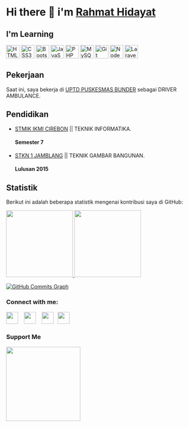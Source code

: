 # Hi there 👋 i'm [Rahmat Hidayat](https://rahidoct.github.io/my_portofolio/)

## I'm Learning

<p align="left">
<a href="https://developer.mozilla.org/en-US/docs/Glossary/HTML5" target="_blank" rel="noreferrer"><img src="https://raw.githubusercontent.com/danielcranney/readme-generator/main/public/icons/skills/html5-colored.svg" width="36" height="36" alt="HTML5" /></a>
<a href="https://www.w3.org/TR/CSS/#css" target="_blank" rel="noreferrer"><img src="https://raw.githubusercontent.com/danielcranney/readme-generator/main/public/icons/skills/css3-colored.svg" width="36" height="36" alt="CSS3" /></a>
<a href="https://getbootstrap.com/" target="_blank" rel="noreferrer"><img src="https://raw.githubusercontent.com/danielcranney/readme-generator/main/public/icons/skills/bootstrap-colored.svg" width="36" height="36" alt="Bootstrap" /></a>
<a href="https://developer.mozilla.org/en-US/docs/Web/JavaScript" target="_blank" rel="noreferrer"><img src="https://raw.githubusercontent.com/danielcranney/readme-generator/main/public/icons/skills/javascript-colored.svg" width="36" height="36" alt="JavaScript" /></a>
<a href="https://www.php.net/" target="_blank" rel="noreferrer"><img src="https://raw.githubusercontent.com/danielcranney/readme-generator/main/public/icons/skills/php-colored.svg" width="36" height="36" alt="PHP" /></a>
<a href="https://www.mysql.com/" target="_blank" rel="noreferrer"><img src="https://raw.githubusercontent.com/danielcranney/readme-generator/main/public/icons/skills/mysql-colored.svg" width="36" height="36" alt="MySQL" /></a>
<a href="https://git-scm.com/" target="_blank" rel="noreferrer"><img src="https://raw.githubusercontent.com/danielcranney/readme-generator/main/public/icons/skills/git-colored.svg" width="36" height="36" alt="Git" /></a>
<a href="https://nodejs.org/en/" target="_blank" rel="noreferrer"><img src="https://raw.githubusercontent.com/danielcranney/readme-generator/main/public/icons/skills/nodejs-colored.svg" width="36" height="36" alt="NodeJS" /></a>
<a href="https://laravel.com/" target="_blank" rel="noreferrer"><img src="https://raw.githubusercontent.com/danielcranney/readme-generator/main/public/icons/skills/laravel-colored.svg" width="36" height="36" alt="Laravel" /></a>
</p>

## Pekerjaan
Saat ini, saya bekerja di [UPTD PUSKESMAS BUNDER](https://puskesmasbunder.com) sebagai DRIVER AMBULANCE.

## Pendidikan
* [STMIK IKMI CIREBON](https://ikmi.ac.id) || TEKNIK INFORMATIKA.
  #### Semester 7
* [STKN 1 JAMBLANG](https://web.facebook.com/jamstbond73/?locale=id_ID&_rdc=1&_rdr) || TEKNIK GAMBAR BANGUNAN.
  #### Lulusan 2015 

## Statistik
Berikut ini adalah beberapa statistik mengenai kontribusi saya di GitHub:

<p align="left">
<a href="https://github.com/Rahidoct">
  <img height="180em" src="https://github-readme-stats-eight-theta.vercel.app/api?username=Rahidoct&show_icons=true&theme=algolia&include_all_commits=true&count_private=true"/>
  
  <img height="180em" src="https://github-readme-stats-eight-theta.vercel.app/api/top-langs/?username=Rahidoct&layout=compact&langs_count=8&theme=algolia"/>
</a>
</p>

<a href="http://www.github.com/rahidoct"><img src="https://github-readme-activity-graph.cyclic.app/graph?username=rahidoct&bg_color=1e3a8a&color=ffffff&line=3382ed&point=ffffff&area_color=1e3a8a&area=true&hide_border=true&custom_title=GitHub%20Commits%20Graph" alt="GitHub Commits Graph" /></a>

### Connect with me:

<p align="left"> 
<a href="https://www.github.com/Rahidoct" target="_blank" rel="noreferrer"><img src="https://raw.githubusercontent.com/danielcranney/readme-generator/main/public/icons/socials/github.svg" width="32" height="32" /></a> &nbsp;&nbsp;
<a href="https://www.facebook.com/rahidoct@gmail.com" target="_blank" rel="noreferrer"><img src="https://raw.githubusercontent.com/danielcranney/readme-generator/main/public/icons/socials/facebook.svg" width="32" height="32" /></a> &nbsp;&nbsp;
<a href="https://www.linkedin.com/in/rahmat-hidayat-21028223a/" target="_blank" rel="noreferrer"><img src="https://raw.githubusercontent.com/danielcranney/readme-generator/main/public/icons/socials/linkedin.svg" width="32" height="32" /></a>&nbsp;&nbsp;
<a href="https://www.twitter.com/RahidBack" target="_blank" rel="noreferrer"><img src="https://raw.githubusercontent.com/danielcranney/readme-generator/main/public/icons/socials/twitter.svg" width="32" height="32" /></a>&nbsp;&nbsp;
</p>

### Support Me

<a href="https://www.buymeacoffee.com/rahidoct"><img src="https://cdn.buymeacoffee.com/buttons/v2/default-yellow.png" width="200" /></a>
